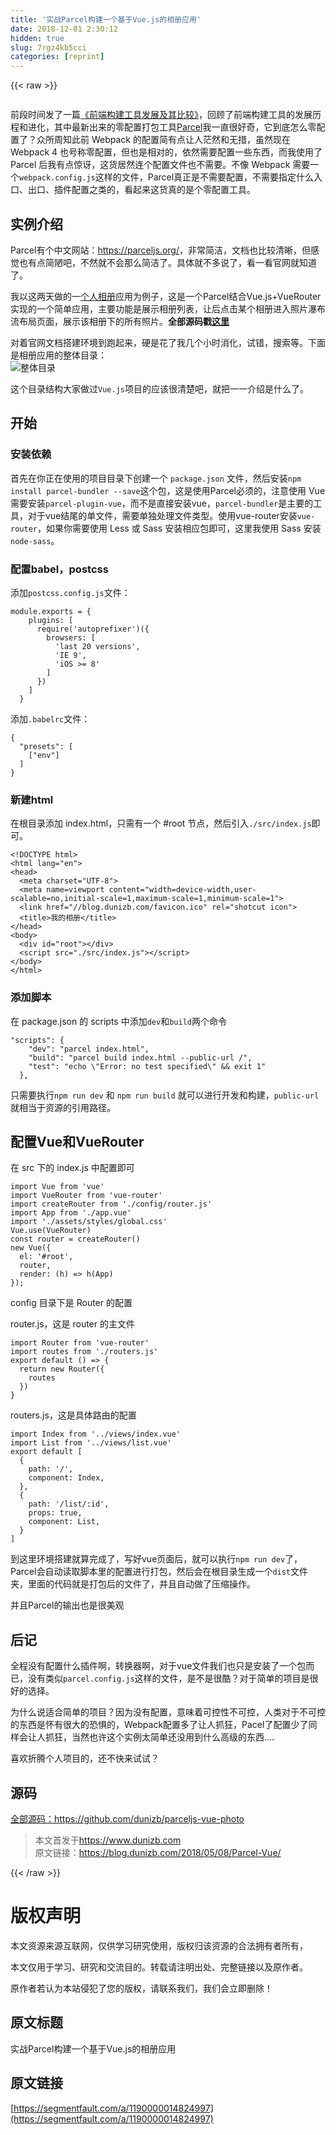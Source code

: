```yaml
---
title: '实战Parcel构建一个基于Vue.js的相册应用' 
date: 2018-12-01 2:30:12
hidden: true
slug: 7rgz4kb5cci
categories: [reprint]
---
```


{{< raw >}}

                    
<p><span class="img-wrap"><img data-src="https://dunizb.b0.upaiyun.com/article/201805/parcel/banner.png" src="https://static.alili.techhttps://dunizb.b0.upaiyun.com/article/201805/parcel/banner.png" alt="" title=""></span></p>
<p>前段时间发了一篇<a href="https://blog.dunizb.com/2018/04/23/%E5%89%8D%E7%AB%AF%E6%9E%84%E5%BB%BA%E5%B7%A5%E5%85%B7%E5%8F%91%E5%B1%95%E5%8F%8A%E5%85%B6%E6%AF%94%E8%BE%83/" rel="nofollow noreferrer">《前端构建工具发展及其比较》</a>，回顾了前端构建工具的发展历程和进化，其中最新出来的零配置打包工具<a href="https://parceljs.org/" rel="nofollow noreferrer">Parcel</a>我一直很好奇，它到底怎么零配置了？众所周知此前 Webpack 的配置简有点让人茫然和无措，虽然现在 Webpack 4 也号称零配置，但也是相对的，依然需要配置一些东西，而我使用了 Parcel 后我有点惊讶，这货居然连个配置文件也不需要。不像 Webpack 需要一个<code>webpack.config.js</code>这样的文件，Parcel真正是不需要配置，不需要指定什么入口、出口、插件配置之类的，看起来这货真的是个零配置工具。</p>
<h2>实例介绍</h2>
<p>Parcel有个中文网站：<a href="https://parceljs.org/" rel="nofollow noreferrer">https://parceljs.org/</a>，非常简洁，文档也比较清晰，但感觉也有点简陋吧，不然就不会那么简洁了。具体就不多说了，看一看官网就知道了。</p>
<p>我以这两天做的一<a href="https://photo.dunizb.com" rel="nofollow noreferrer">个人相册</a>应用为例子，这是一个Parcel结合Vue.js+VueRouter实现的一个简单应用，主要功能是展示相册列表，让后点击某个相册进入照片瀑布流布局页面，展示该相册下的所有照片。<strong>全部源码戳<a href="https://github.com/dunizb/parceljs-vue-photo" rel="nofollow noreferrer">这里</a></strong></p>
<p>对着官网文档搭建环境到跑起来，硬是花了我几个小时消化，试错，搜索等。下面是相册应用的整体目录：<br><span class="img-wrap"><img data-src="https://dunizb.b0.upaiyun.com/article/201805/parcel/parcel_0.png" src="https://static.alili.techhttps://dunizb.b0.upaiyun.com/article/201805/parcel/parcel_0.png" alt="整体目录" title="整体目录"></span></p>
<p>这个目录结构大家做过<code>Vue.js</code>项目的应该很清楚吧，就把一一介绍是什么了。</p>
<h2>开始</h2>
<h3>安装依赖</h3>
<p>首先在你正在使用的项目目录下创建一个 <code>package.json</code> 文件，然后安装<code>npm install parcel-bundler --save</code>这个包，这是使用Parcel必须的，注意使用 Vue 需要安装<code>parcel-plugin-vue</code>，而不是直接安装vue，<code>parcel-bundler</code>是主要的工具，对于vue结尾的单文件，需要单独处理文件类型。使用vue-router安装<code>vue-router</code>，如果你需要使用 Less 或 Sass 安装相应包即可，这里我使用 Sass 安装<code>node-sass</code>。</p>
<h3>配置babel，postcss</h3>
<p>添加<code>postcss.config.js</code>文件：</p>
<pre><code class="js">module.exports = {
    plugins: [
      require('autoprefixer')({ 
        browsers: [
          'last 20 versions',
          'IE 9',
          'iOS &gt;= 8'
        ]
      })
    ]
  }</code></pre>
<p>添加<code>.babelrc</code>文件：</p>
<pre><code class="js">{
  "presets": [
    ["env"]
  ]
}</code></pre>
<h3>新建html</h3>
<p>在根目录添加 index.html，只需有一个 #root 节点，然后引入<code>./src/index.js</code>即可。</p>
<pre><code class="html">&lt;!DOCTYPE html&gt;
&lt;html lang="en"&gt;
&lt;head&gt;
  &lt;meta charset="UTF-8"&gt;
  &lt;meta name=viewport content="width=device-width,user-scalable=no,initial-scale=1,maximum-scale=1,minimum-scale=1"&gt;
  &lt;link href="//blog.dunizb.com/favicon.ico" rel="shotcut icon"&gt;
  &lt;title&gt;我的相册&lt;/title&gt;
&lt;/head&gt;
&lt;body&gt;
  &lt;div id="root"&gt;&lt;/div&gt;
  &lt;script src="./src/index.js"&gt;&lt;/script&gt;
&lt;/body&gt;
&lt;/html&gt;</code></pre>
<h3>添加脚本</h3>
<p>在 package.json 的 scripts 中添加<code>dev</code>和<code>build</code>两个命令</p>
<pre><code class="js">"scripts": {
    "dev": "parcel index.html",
    "build": "parcel build index.html --public-url /",
    "test": "echo \"Error: no test specified\" &amp;&amp; exit 1"
  },</code></pre>
<p>只需要执行<code>npm run dev</code> 和 <code>npm run build</code> 就可以进行开发和构建，<code>public-url</code>就相当于资源的引用路径。</p>
<h2>配置Vue和VueRouter</h2>
<p>在 src 下的 index.js 中配置即可</p>
<pre><code class="js">import Vue from 'vue'
import VueRouter from 'vue-router'
import createRouter from './config/router.js'
import App from './app.vue'
import './assets/styles/global.css'
Vue.use(VueRouter)
const router = createRouter()
new Vue({
  el: '#root',
  router,
  render: (h) =&gt; h(App)
});</code></pre>
<p>config 目录下是 Router 的配置</p>
<p>router.js，这是 router 的主文件</p>
<pre><code>import Router from 'vue-router'
import routes from './routers.js'
export default () =&gt; {
  return new Router({
    routes
  })
}</code></pre>
<p>routers.js，这是具体路由的配置</p>
<pre><code class="js">import Index from '../views/index.vue'
import List from '../views/list.vue'
export default [
  {
    path: '/',
    component: Index,
  },
  {
    path: '/list/:id',
    props: true,
    component: List,
  }
]</code></pre>
<p>到这里环境搭建就算完成了，写好vue页面后，就可以执行<code>npm run dev</code>了，Parcel会自动读取脚本里的配置进行打包，然后会在根目录生成一个<code>dist</code>文件夹，里面的代码就是打包后的文件了，并且自动做了压缩操作。</p>
<p>并且Parcel的输出也是很美观<br><span class="img-wrap"><img data-src="https://dunizb.b0.upaiyun.com/article/201805/parcel/parcel_1.jpg" src="https://static.alili.techhttps://dunizb.b0.upaiyun.com/article/201805/parcel/parcel_1.jpg" alt="" title=""></span><br><span class="img-wrap"><img data-src="https://dunizb.b0.upaiyun.com/article/201805/parcel/parcel_2.png" src="https://static.alili.techhttps://dunizb.b0.upaiyun.com/article/201805/parcel/parcel_2.png" alt="" title=""></span></p>
<h2>后记</h2>
<p>全程没有配置什么插件啊，转换器啊，对于vue文件我们也只是安装了一个包而已，没有类似<code>parcel.config.js</code>这样的文件，是不是很酷？对于简单的项目是很好的选择。</p>
<p>为什么说适合简单的项目？因为没有配置，意味着可控性不可控，人类对于不可控的东西是怀有很大的恐惧的，Webpack配置多了让人抓狂，Pacel了配置少了同样会让人抓狂，当然也许这个实例太简单还没用到什么高级的东西....</p>
<p>喜欢折腾个人项目的，还不快来试试？</p>
<h2>源码</h2>
<p><a href="#">全部源码：https://github.com/dunizb/parceljs-vue-photo</a></p>
<blockquote>本文首发于<a href="https://www.dunizb.com" rel="nofollow noreferrer">https://www.dunizb.com</a><br>原文链接：<a href="https://blog.dunizb.com/2018/05/08/Parcel-Vue/" rel="nofollow noreferrer">https://blog.dunizb.com/2018/05/08/Parcel-Vue/</a>
</blockquote>

                
{{< /raw >}}

# 版权声明
本文资源来源互联网，仅供学习研究使用，版权归该资源的合法拥有者所有，

本文仅用于学习、研究和交流目的。转载请注明出处、完整链接以及原作者。

原作者若认为本站侵犯了您的版权，请联系我们，我们会立即删除！

## 原文标题
实战Parcel构建一个基于Vue.js的相册应用

## 原文链接
[https://segmentfault.com/a/1190000014824997](https://segmentfault.com/a/1190000014824997)

